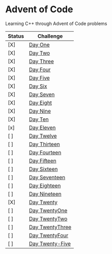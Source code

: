 # Advent of Code
Learning C++ through Advent of Code problems


| Status | Challenge |
|--------|-----------|
| [X]    | [Day One](https://adventofcode.com/2024/day/1) |
| [X]    | [Day Two](https://adventofcode.com/2024/day/2) |
| [X]    | [Day Three](https://adventofcode.com/2024/day/3) |
| [X]    | [Day Four](https://adventofcode.com/2024/day/4) |
| [X]    | [Day Five](https://adventofcode.com/2024/day/5) |
| [X]    | [Day Six](https://adventofcode.com/2024/day/6) |
| [X]    | [Day Seven](https://adventofcode.com/2024/day/7) |
| [X]    | [Day Eight](https://adventofcode.com/2024/day/8) |
| [X]    | [Day Nine](https://adventofcode.com/2024/day/9) |
| [X]    | [Day Ten](https://adventofcode.com/2024/day/10) |
| [x]    | [Day Eleven](https://adventofcode.com/2024/day/11) |
| [ ]    | [Day Twelve](https://adventofcode.com/2024/day/12) |
| [ ]    | [Day Thirteen](https://adventofcode.com/2024/day/13) |
| [ ]    | [Day Fourteen](https://adventofcode.com/2024/day/14) |
| [ ]    | [Day Fifteen](https://adventofcode.com/2024/day/15) |
| [ ]    | [Day Sixteen](https://adventofcode.com/2024/day/16) |
| [ ]    | [Day Seventeen](https://adventofcode.com/2024/day/17) |
| [ ]    | [Day Eighteen](https://adventofcode.com/2024/day/18) |
| [ ]    | [Day Nineteen](https://adventofcode.com/2024/day/19) |
| [X]    | [Day Twenty](https://adventofcode.com/2024/day/20) |
| [ ]    | [Day TwentyOne](https://adventofcode.com/2024/day/21) |
| [ ]    | [Day TwentyTwo](https://adventofcode.com/2024/day/22) |
| [ ]    | [Day TwentyThree](https://adventofcode.com/2024/day/23) |
| [ ]    | [Day TwentyFour](https://adventofcode.com/2024/day/24) |
| [ ]    | [Day Twenty-Five](https://adventofcode.com/2024/day/25) |
